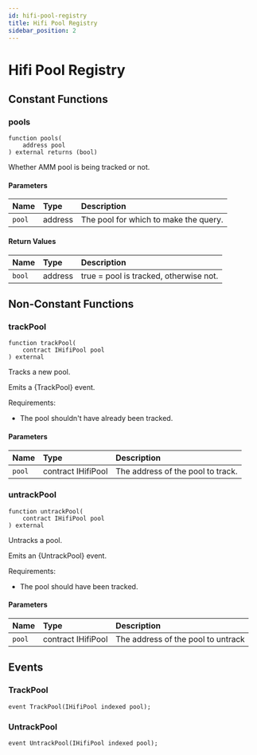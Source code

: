 ```yaml
---
id: hifi-pool-registry
title: Hifi Pool Registry
sidebar_position: 2
---
```


# Hifi Pool Registry

## Constant Functions

### pools

```solidity
function pools(
    address pool
) external returns (bool)
```

Whether AMM pool is being tracked or not.

#### Parameters

| Name   | Type    | Description                           |
| :----- | :------ | :------------------------------------ |
| `pool` | address | The pool for which to make the query. |

#### Return Values

| Name   | Type    | Description                            |
| :----- | :------ | :------------------------------------- |
| `bool` | address | true = pool is tracked, otherwise not. |

## Non-Constant Functions

### trackPool

```solidity
function trackPool(
    contract IHifiPool pool
) external
```

Tracks a new pool.

Emits a {TrackPool} event.

Requirements:

- The pool shouldn't have already been tracked.

#### Parameters

| Name   | Type               | Description                       |
| :----- | :----------------- | :-------------------------------- |
| `pool` | contract IHifiPool | The address of the pool to track. |

### untrackPool

```solidity
function untrackPool(
    contract IHifiPool pool
) external
```

Untracks a pool.

Emits an {UntrackPool} event.

Requirements:

- The pool should have been tracked.

#### Parameters

| Name   | Type               | Description                        |
| :----- | :----------------- | :--------------------------------- |
| `pool` | contract IHifiPool | The address of the pool to untrack |

## Events

### TrackPool

```solidity
event TrackPool(IHifiPool indexed pool);
```

### UntrackPool

```solidity
event UntrackPool(IHifiPool indexed pool);
```
